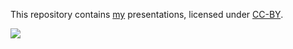 This repository contains [my](http://bamos.github.io) presentations,
licensed under [CC-BY](http://creativecommons.org/licenses/by/4.0/).

![](https://user-images.githubusercontent.com/707462/174943502-3e50162b-09a0-4e34-b7c2-c203d8729fce.gif)
